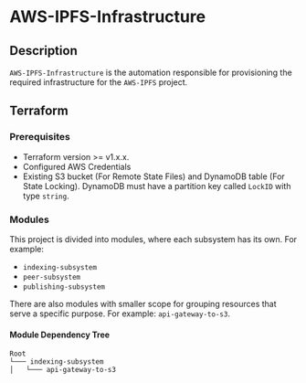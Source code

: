 # AWS-IPFS-Infrastructure

## Description

`AWS-IPFS-Infrastructure` is the automation responsible for provisioning the required infrastructure for the `AWS-IPFS` project.

## Terraform

### Prerequisites

- Terraform version >= v1.x.x.
- Configured AWS Credentials
- Existing S3 bucket (For Remote State Files) and DynamoDB table (For State Locking). DynamoDB must have a partition key called `LockID` with type `string`.

### Modules

This project is divided into modules, where each subsystem has its own. For example:

- `indexing-subsystem`
- `peer-subsystem`
- `publishing-subsystem`

There are also modules with smaller scope for grouping resources that serve a specific purpose. For example: `api-gateway-to-s3`.

#### Module Dependency Tree

```
Root
└─── indexing-subsystem
│   └─── api-gateway-to-s3
